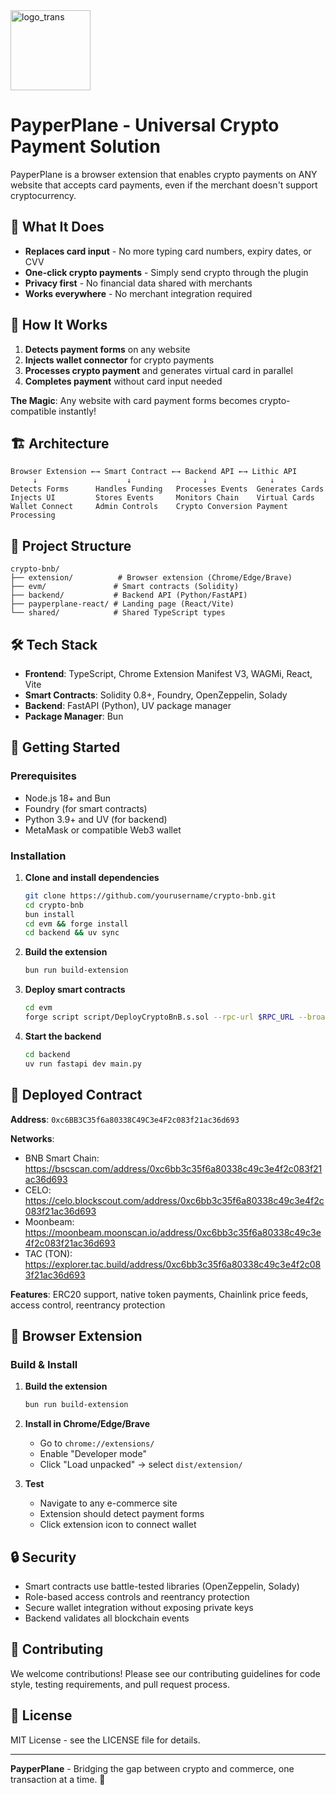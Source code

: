 <img width="128" alt="logo_trans" src="https://github.com/user-attachments/assets/23e53b76-8714-45af-acf0-2529bfebca0c" />

# PayperPlane - Universal Crypto Payment Solution

PayperPlane is a browser extension that enables crypto payments on ANY website that accepts card payments, even if the merchant doesn't support cryptocurrency.

## 🚀 What It Does

- **Replaces card input** - No more typing card numbers, expiry dates, or CVV
- **One-click crypto payments** - Simply send crypto through the plugin
- **Privacy first** - No financial data shared with merchants
- **Works everywhere** - No merchant integration required

## 🔄 How It Works

1. **Detects payment forms** on any website
2. **Injects wallet connector** for crypto payments
3. **Processes crypto payment** and generates virtual card in parallel
4. **Completes payment** without card input needed

**The Magic**: Any website with card payment forms becomes crypto-compatible instantly!

## 🏗️ Architecture

```
Browser Extension ←→ Smart Contract ←→ Backend API ←→ Lithic API
     ↓                    ↓                ↓              ↓
Detects Forms      Handles Funding   Processes Events  Generates Cards
Injects UI         Stores Events     Monitors Chain    Virtual Cards
Wallet Connect     Admin Controls    Crypto Conversion Payment Processing
```

## 📁 Project Structure

```
crypto-bnb/
├── extension/          # Browser extension (Chrome/Edge/Brave)
├── evm/               # Smart contracts (Solidity)
├── backend/           # Backend API (Python/FastAPI)
├── payperplane-react/ # Landing page (React/Vite)
└── shared/            # Shared TypeScript types
```

## 🛠️ Tech Stack

- **Frontend**: TypeScript, Chrome Extension Manifest V3, WAGMi, React, Vite
- **Smart Contracts**: Solidity 0.8+, Foundry, OpenZeppelin, Solady
- **Backend**: FastAPI (Python), UV package manager
- **Package Manager**: Bun

## 🚀 Getting Started

### Prerequisites
- Node.js 18+ and Bun
- Foundry (for smart contracts)
- Python 3.9+ and UV (for backend)
- MetaMask or compatible Web3 wallet

### Installation

1. **Clone and install dependencies**
   ```bash
   git clone https://github.com/yourusername/crypto-bnb.git
   cd crypto-bnb
   bun install
   cd evm && forge install
   cd backend && uv sync
   ```

2. **Build the extension**
   ```bash
   bun run build-extension
   ```

3. **Deploy smart contracts**
   ```bash
   cd evm
   forge script script/DeployCryptoBnB.s.sol --rpc-url $RPC_URL --broadcast
   ```

4. **Start the backend**
   ```bash
   cd backend
   uv run fastapi dev main.py
   ```

## 📍 Deployed Contract

**Address**: `0xc6BB3C35f6a80338C49C3e4F2c083f21ac36d693`

**Networks**:
- BNB Smart Chain: https://bscscan.com/address/0xc6bb3c35f6a80338c49c3e4f2c083f21ac36d693
- CELO: https://celo.blockscout.com/address/0xc6bb3c35f6a80338c49c3e4f2c083f21ac36d693
- Moonbeam: https://moonbeam.moonscan.io/address/0xc6bb3c35f6a80338c49c3e4f2c083f21ac36d693
- TAC (TON): https://explorer.tac.build/address/0xc6bb3c35f6a80338c49c3e4f2c083f21ac36d693

**Features**: ERC20 support, native token payments, Chainlink price feeds, access control, reentrancy protection

## 🔧 Browser Extension

### Build & Install

1. **Build the extension**
   ```bash
   bun run build-extension
   ```

2. **Install in Chrome/Edge/Brave**
   - Go to `chrome://extensions/`
   - Enable "Developer mode"
   - Click "Load unpacked" → select `dist/extension/`

3. **Test**
   - Navigate to any e-commerce site
   - Extension should detect payment forms
   - Click extension icon to connect wallet

## 🔒 Security

- Smart contracts use battle-tested libraries (OpenZeppelin, Solady)
- Role-based access controls and reentrancy protection
- Secure wallet integration without exposing private keys
- Backend validates all blockchain events

## 🤝 Contributing

We welcome contributions! Please see our contributing guidelines for code style, testing requirements, and pull request process.

## 📜 License

MIT License - see the LICENSE file for details.

---

**PayperPlane** - Bridging the gap between crypto and commerce, one transaction at a time. 🚀
